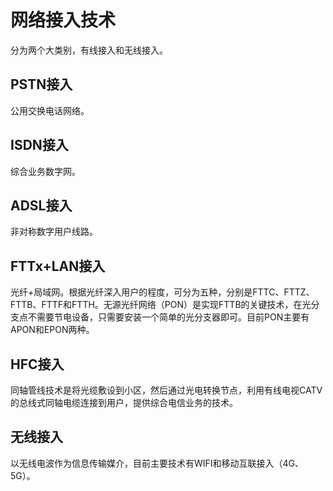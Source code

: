 # 网络接入技术

分为两个大类别，有线接入和无线接入。

## PSTN接入

公用交换电话网络。

## ISDN接入

综合业务数字网。

## ADSL接入

非对称数字用户线路。

## FTTx+LAN接入

光纤+局域网。根据光纤深入用户的程度，可分为五种，分别是FTTC、FTTZ、FTTB、FTTF和FTTH。无源光纤网络（PON）是实现FTTB的关键技术，在光分支点不需要节电设备，只需要安装一个简单的光分支器即可。目前PON主要有APON和EPON两种。

## HFC接入

同轴管线技术是将光缆敷设到小区，然后通过光电转换节点，利用有线电视CATV的总线式同轴电缆连接到用户，提供综合电信业务的技术。

## 无线接入

以无线电波作为信息传输媒介，目前主要技术有WIFI和移动互联接入（4G、5G）。